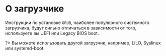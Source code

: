 # О загрузчике

Инструкции по установке `GRUB`, наиболее популярного системного загрузчика, будут сильно отличаться в зависимости от того, используете вы UEFI или Legacy BIOS boot.

?> Вы можете использовать другой загрузчик, например, LILO, Syslinux или systemd-boot.
